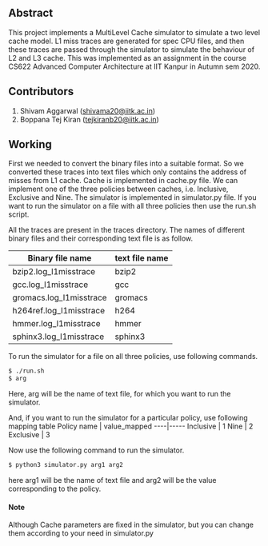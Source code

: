 ## Abstract
This project implements a MultiLevel Cache simulator to simulate a two level cache model. L1 miss traces are generated for spec CPU files, and then these traces are passed through the simulator to simulate the behaviour of L2 and L3 cache. This was implemented as an assignment in the course CS622 Advanced Computer Architecture at IIT Kanpur in Autumn sem 2020. 

## Contributors
1. Shivam Aggarwal (shivama20@iitk.ac.in)
2. Boppana Tej Kiran (tejkiranb20@iitk.ac.in)

## Working
First we needed to convert the binary files into a suitable format. So we converted these traces into text files which only contains the address of misses from L1 cache. Cache is implemented in  cache.py file. We can implement one of the three policies between caches, i.e. Inclusive, Exclusive and Nine. The simulator is implemented in simulator.py file. If you want to run the simulator on a file with all three policies then use the run.sh script.

All the traces are present in the traces directory. The names of different binary files and their corresponding text file is as follow.

Binary file name | text file name
--------------------|------------------
bzip2.log_l1misstrace|bzip2
gcc.log_l1misstrace|gcc
gromacs.log_l1misstrace|gromacs
h264ref.log_l1misstrace|h264
hmmer.log_l1misstrace|hmmer
sphinx3.log_l1misstrace|sphinx3

To run the simulator for a file on all three policies, use following commands.
```sh
$ ./run.sh
$ arg
```
Here, arg will be the name of text file, for which you want to run the simulator.

And, if you want to run the simulator for a particular policy, use following mapping table
Policy name | value_mapped
----|-----
Inclusive | 1
Nine | 2
Exclusive | 3

Now use the following command to run the simulator.
```sh
$ python3 simulator.py arg1 arg2
```
here arg1 will be the name of text file and arg2 will be the value corresponding to the policy.

#### Note

Although Cache parameters are fixed in the simulator, but you can change them according to your need in simulator.py